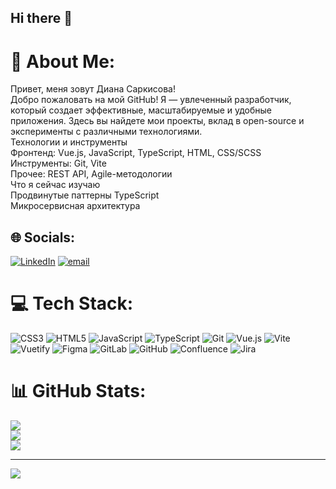## Hi there 👋

# 💫 About Me:
 Привет, меня зовут Диана Саркисова!<br>Добро пожаловать на мой GitHub! Я — увлеченный разработчик, который создает эффективные, масштабируемые и удобные приложения. Здесь вы найдете мои проекты, вклад в open-source и эксперименты с различными технологиями.<br> Технологии и инструменты<br>Фронтенд: Vue.js, JavaScript, TypeScript, HTML, CSS/SCSS<br>Инструменты: Git, Vite<br>Прочее: REST API, Agile-методологии<br> Что я сейчас изучаю<br>Продвинутые паттерны TypeScript<br>Микросервисная архитектура


## 🌐 Socials:
[![LinkedIn](https://img.shields.io/badge/LinkedIn-%230077B5.svg?logo=linkedin&logoColor=white)](https://linkedin.com/in/disarkisova) [![email](https://img.shields.io/badge/Email-D14836?logo=gmail&logoColor=white)](mailto:diana.sarkisova1999@gmail.com) 

# 💻 Tech Stack:
![CSS3](https://img.shields.io/badge/css3-%231572B6.svg?style=for-the-badge&logo=css3&logoColor=white) ![HTML5](https://img.shields.io/badge/html5-%23E34F26.svg?style=for-the-badge&logo=html5&logoColor=white) ![JavaScript](https://img.shields.io/badge/javascript-%23323330.svg?style=for-the-badge&logo=javascript&logoColor=%23F7DF1E) ![TypeScript](https://img.shields.io/badge/typescript-%23007ACC.svg?style=for-the-badge&logo=typescript&logoColor=white) ![Git](https://img.shields.io/badge/git-%23F05033.svg?style=for-the-badge&logo=git&logoColor=white) ![Vue.js](https://img.shields.io/badge/vue.js-%2335495e.svg?style=for-the-badge&logo=vuedotjs&logoColor=%234FC08D) ![Vite](https://img.shields.io/badge/vite-%23646CFF.svg?style=for-the-badge&logo=vite&logoColor=white) ![Vuetify](https://img.shields.io/badge/Vuetify-1867C0?style=for-the-badge&logo=vuetify&logoColor=AEDDFF) ![Figma](https://img.shields.io/badge/figma-%23F24E1E.svg?style=for-the-badge&logo=figma&logoColor=white) ![GitLab](https://img.shields.io/badge/gitlab-%23181717.svg?style=for-the-badge&logo=gitlab&logoColor=white) ![GitHub](https://img.shields.io/badge/github-%23121011.svg?style=for-the-badge&logo=github&logoColor=white) ![Confluence](https://img.shields.io/badge/confluence-%23172BF4.svg?style=for-the-badge&logo=confluence&logoColor=white) ![Jira](https://img.shields.io/badge/jira-%230A0FFF.svg?style=for-the-badge&logo=jira&logoColor=white)
# 📊 GitHub Stats:
![](https://github-readme-stats.vercel.app/api?username=diSarkisova&theme=dark&hide_border=false&include_all_commits=false&count_private=false)<br/>
![](https://github-readme-streak-stats.herokuapp.com/?user=diSarkisova&theme=dark&hide_border=false)<br/>
![](https://github-readme-stats.vercel.app/api/top-langs/?username=diSarkisova&theme=dark&hide_border=false&include_all_commits=false&count_private=false&layout=compact)

---
[![](https://visitcount.itsvg.in/api?id=diSarkisova&icon=0&color=0)](https://visitcount.itsvg.in)

<!-- Proudly created with GPRM ( https://gprm.itsvg.in ) -->
